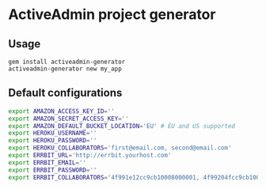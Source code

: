 # ActiveAdmin project generator

## Usage

```
gem install activeadmin-generator
activeadmin-generator new my_app
```

## Default configurations

```bash
export AMAZON_ACCESS_KEY_ID=''
export AMAZON_SECRET_ACCESS_KEY=''
export AMAZON_DEFAULT_BUCKET_LOCATION='EU' # EU and US supported
export HEROKU_USERNAME=''
export HEROKU_PASSWORD=''
export HEROKU_COLLABORATORS='first@email.com, second@email.com'
export ERRBIT_URL='http://errbit.yourhost.com'
export ERRBIT_EMAIL=''
export ERRBIT_PASSWORD=''
export ERRBIT_COLLABORATORS='4f991e12cc9cb10008000001, 4f99204fcc9cb1000b00000a'
```

